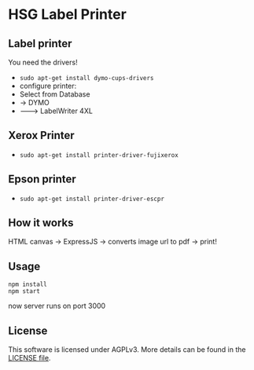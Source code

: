 # HSG Label Printer

## Label printer
You need the drivers!

* `sudo apt-get install dymo-cups-drivers`
* configure printer:
* Select from Database
* -> DYMO
* ---> LabelWriter 4XL

## Xerox Printer

* `sudo apt-get install printer-driver-fujixerox`

## Epson printer

* `sudo apt-get install printer-driver-escpr`

## How it works
HTML canvas -> ExpressJS -> converts image url to pdf -> print!

## Usage

```
npm install
npm start
```

now server runs on port 3000

## License

This software is licensed under AGPLv3. More details can be found in the [LICENSE file](LICENSE.md).
